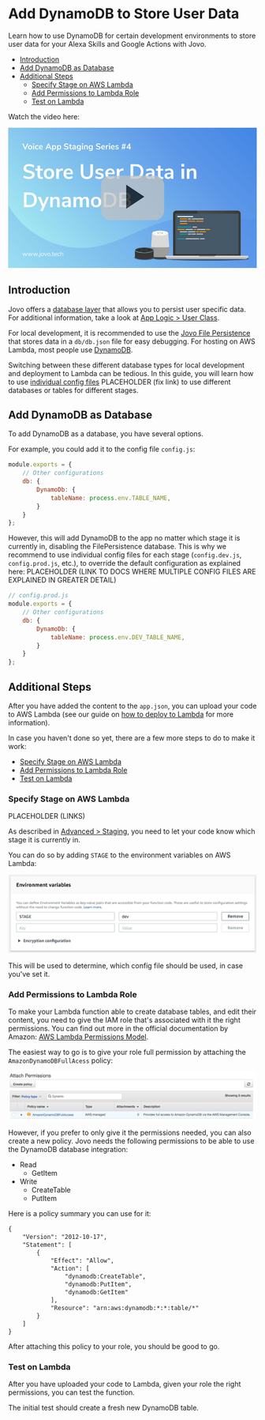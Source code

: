 # Add DynamoDB to Store User Data

Learn how to use DynamoDB for certain development environments to store user data for your Alexa Skills and Google Actions with Jovo.

* [Introduction](#introduction)
* [Add DynamoDB as Database](#add-dynamodb-as-database)
* [Additional Steps](#additional-steps)
   * [Specify Stage on AWS Lambda](#specify-stage-on-aws-lambda)
   * [Add Permissions to Lambda Role](#add-permissions-to-lambda-role)
   * [Test on Lambda](#test-on-lambda)

Watch the video here:

[![Video: Use DynamoDB to Store User Data in your Voice Apps](./img/video-dynamodb-dev.jpg "youtube-video")](https://www.youtube.com/watch?v=AevYJhAVQzg)

## Introduction

Jovo offers a [database layer](https://github.com/jovotech/jovo-framework-nodejs/blob/master/docs/integrations/databases 'docs/integrations/databases') that allows you to persist user specific data. For additional information, take a look at [App Logic > User Class](https://github.com/jovotech/jovo-framework-nodejs/blob/master/docs/04_app-logic/02_data/user.md 'docs/data/user').

For local development, it is recommended to use the [Jovo File Persistence](https://github.com/jovotech/jovo-framework-nodejs/blob/master/docs/integrations/databases#filepersistence 'docs/integrations/databases#filepersistence') that stores data in a `db/db.json` file for easy debugging. For hosting on AWS Lambda, most people use [DynamoDB](https://github.com/jovotech/jovo-framework-nodejs/blob/master/docs/integrations/databases#dynamodb 'docs/integrations/databases#dynamodb').

Switching between these different database types for local development and deployment to Lambda can be tedious. In this guide, you will learn how to use [individual config files](https://github.com/jovotech/jovo-framework-nodejs/blob/master/docs/configuration/config-js.md#config-overrides 'docs/app-json#config-overrides') PLACEHOLDER (fix link) to use different databases or tables for different stages.

## Add DynamoDB as Database

To add DynamoDB as a database, you have several options.

For example, you could add it to the config file `config.js`:

```javascript
module.exports = {
    // Other configurations
    db: {
        DynamoDb: {
            tableName: process.env.TABLE_NAME,
        }
    }
};
```

However, this will add DynamoDB to the app no matter which stage it is currently in, disabling the FilePersistence database. This is why we recommend to use individual config files for each stage (`config.dev.js`, `config.prod.js`, etc.), to override the default configuration as explained here: PLACEHOLDER (LINK TO DOCS WHERE MULTIPLE CONFIG FILES ARE EXPLAINED IN GREATER DETAIL)

```javascript
// config.prod.js
module.exports = {
    // Other configurations
    db: {
        DynamoDb: {
            tableName: process.env.DEV_TABLE_NAME,
        }
    }
};
```

## Additional Steps

After you have added the content to the `app.json`, you can upload your code to AWS Lambda (see our guide on [how to deploy to Lambda](./deploy-lambda-cli.md './deploy-lambda-cli') for more information). 

In case you haven't done so yet, there are a few more steps to do to make it work:

* [Specify Stage on AWS Lambda](#specify-stage-on-aws-lambda)
* [Add Permissions to Lambda Role](#add-permissions-to-lambda-role)
* [Test on Lambda](#test-on-lambda)


### Specify Stage on AWS Lambda

PLACEHOLDER (LINKS)

As described in [Advanced > Staging](https://github.com/jovotech/jovo-framework-nodejs/blob/master/docs/configuration/project-js.md#staging 'docs/configuration/project-js#staging'), you need to let your code know which stage it is currently in.

You can do so by adding `STAGE` to the environment variables on AWS Lambda:

![Staging environment variable in AWS Lambda](./img/staging-env-lambda.png "How to set the stage variable in Lambda")

This will be used to determine, which config file should be used, in case you've set it.

### Add Permissions to Lambda Role

To make your Lambda function able to create database tables, and edit their content, you need to give the IAM role that's associated with it the right permissions. You can find out more in the official documentation by Amazon: [AWS Lambda Permissions Model](http://docs.aws.amazon.com/lambda/latest/dg/intro-permission-model.html). 

The easiest way to go is to give your role full permission by attaching the `AmazonDynamoDBFullAcess` policy:

![AWS Lambda DynamoDB Full Access](./img/dynamodb-fullaccess-permissions.jpg "How to give your Lambda role the right permissions for DynamoDB")

However, if you prefer to only give it the permissions needed, you can also create a new policy. Jovo needs the following permissions to be able to use the DynamoDB database integration:

* Read
   * GetItem
* Write
   * CreateTable
   * PutItem

Here is a policy summary you can use for it:

```
{
    "Version": "2012-10-17",
    "Statement": [
        {
            "Effect": "Allow",
            "Action": [
                "dynamodb:CreateTable",
                "dynamodb:PutItem",
                "dynamodb:GetItem"
            ],
            "Resource": "arn:aws:dynamodb:*:*:table/*"
        }
    ]
}
```

After attaching this policy to your role, you should be good to go.


### Test on Lambda

After you have uploaded your code to Lambda, given your role the right permissions, you can test the function.

The initial test should create a fresh new DynamoDB table.


<!--[metadata]: { "description": "Learn how to use DynamoDB for certain development environments to store user data for your Alexa Skills and Google Actions with Jovo.", "author": "jan-koenig", "tags": "Database, DynamoDB" }-->
